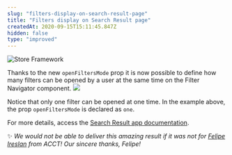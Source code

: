 ```yaml
---
slug: "filters-display-on-search-result-page"
title: "Filters display on Search Result page"
createdAt: 2020-09-15T15:11:45.847Z
hidden: false
type: "improved"
---
```


![Store Framework](https://raw.githubusercontent.com/vtexdocs/dev-portal-content/main/images/filters-display-on-search-result-page-0.png)

Thanks to the new `openFiltersMode` prop it is now possible to define how many filters can be opened by a user at the same time on the Filter Navigator component.
![](https://raw.githubusercontent.com/vtexdocs/dev-portal-content/main/images/filters-display-on-search-result-page-1.gif)

Notice that only one filter can be opened at one time. In the example above, the prop `openFiltersMode` is declared as `one`.

For more details, access the [Search Result app documentation](https://vtex.io/docs/components/all/vtex.search-result/).

✨ *We would not be able to deliver this amazing result if it was not for [Felipe Ireslan](https://github.com/felipeireslan) from ACCT! Our sincere thanks, Felipe!*
